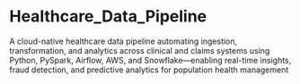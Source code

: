 # Healthcare_Data_Pipeline
A cloud-native healthcare data pipeline automating ingestion, transformation, and analytics across clinical and claims systems using Python, PySpark, Airflow, AWS, and Snowflake—enabling real-time insights, fraud detection, and predictive analytics for population health management
